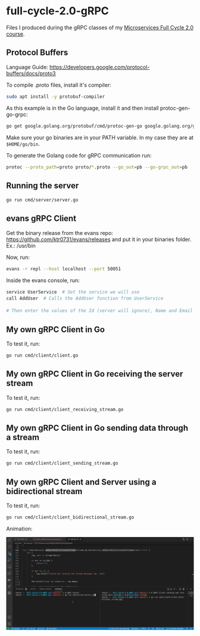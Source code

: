 # full-cycle-2.0-gRPC

Files I produced during the gRPC classes of my [Microservices Full Cycle 2.0 course](https://drive.google.com/file/d/1MdN-qK_8Pfg6YI3TSfSa5_2-FHmqGxEP/view?usp=sharing).

## Protocol Buffers

Language Guide: https://developers.google.com/protocol-buffers/docs/proto3

To compile .proto files, install it's compiler:

```sh
sudo apt install -y protobuf-compiler
```

As this example is in the Go language, install it and then install protoc-gen-go-grpc:

```sh
go get google.golang.org/protobuf/cmd/protoc-gen-go google.golang.org/grpc/cmd/protoc-gen-go-grpc
```

Make sure your go binaries are in your PATH variable. In my case they are at `$HOME/go/bin`.

To generate the Golang code for gRPC communication run:

```sh
protoc --proto_path=proto proto/*.proto --go_out=pb --go-grpc_out=pb
```

## Running the server

```sh
go run cmd/server/server.go
```

## evans gRPC Client

Get the binary release from the evans repo: https://github.com/ktr0731/evans/releases and put it in your binaries folder. Ex.: /usr/bin

Now, run:

```sh
evans -r repl --host localhost --port 50051
```

Inside the evans console, run:

```sh
service UserService  # Set the service we will use
call AddUser  # Calls the AddUser function from UserService

# Then enter the values of the Id (server will ignore), Name and Email
```

## My own gRPC Client in Go

To test it, run:

```sh
go run cmd/client/client.go
```

## My own gRPC Client in Go receiving the server stream

To test it, run:

```sh
go run cmd/client/client_receiving_stream.go
```

## My own gRPC Client in Go sending data through a stream

To test it, run:

```sh
go run cmd/client/client_sending_stream.go
```

## My own gRPC Client and Server using a bidirectional stream

To test it, run:

```sh
go run cmd/client/client_bidirectional_stream.go
```

Animation:

![Video showing client and server running](./bidirectional-example.gif)
